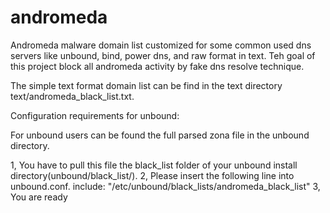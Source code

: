 # andromeda

Andromeda malware domain list customized for some common used dns servers like unbound, bind, power dns, and raw format in text.
Teh goal of this project block all andromeda activity by fake dns resolve technique.

The simple text format domain list can be find in the text directory text/andromeda_black_list.txt.

Configuration requirements for unbound:

For unbound users can be found the full parsed zona file in the unbound directory.

1, You have to pull this file the black_list folder of your unbound install directory(unbound/black_list/).
2, Please insert the following line into unbound.conf.
include: "/etc/unbound/black_lists/andromeda_black_list"
3, You are ready



